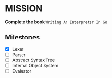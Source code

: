 # MISSION

**Complete the book** `Writing An Interpreter In Go`

## Milestones

- [x] Lexer
- [ ] Parser
- [ ] Abstract Syntax Tree
- [ ] Internal Object System
- [ ] Evaluator
